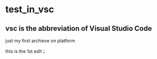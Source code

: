 # test_in_vsc
## vsc is the abbreviation of Visual Studio Code

just my first archieve on platform 

this is the 1st edit；
